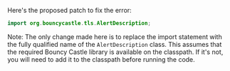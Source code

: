 Here's the proposed patch to fix the error:

```java
import org.bouncycastle.tls.AlertDescription;
```

Note: The only change made here is to replace the import statement with the fully qualified name of the `AlertDescription` class. This assumes that the required Bouncy Castle library is available on the classpath. If it's not, you will need to add it to the classpath before running the code.
